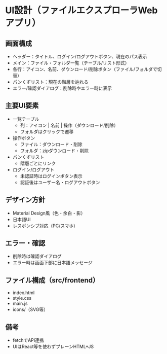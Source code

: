 # UI設計（ファイルエクスプローラWebアプリ）

## 画面構成
- ヘッダー：タイトル、ログイン/ログアウトボタン、現在のパス表示
- メイン：ファイル・フォルダ一覧（テーブル/リスト形式）
- 各行：アイコン、名前、ダウンロード/削除ボタン（ファイル/フォルダで切替）
- パンくずリスト：現在の階層を辿れる
- エラー/確認ダイアログ：削除時やエラー時に表示

## 主要UI要素
- 一覧テーブル
  - 列：アイコン | 名前 | 操作（ダウンロード/削除）
  - フォルダはクリックで遷移
- 操作ボタン
  - ファイル：ダウンロード・削除
  - フォルダ：zipダウンロード・削除
- パンくずリスト
  - 階層ごとにリンク
- ログイン/ログアウト
  - 未認証時はログインボタン表示
  - 認証後はユーザー名・ログアウトボタン

## デザイン方針
- Material Design風（色・余白・影）
- 日本語UI
- レスポンシブ対応（PC/スマホ）

## エラー・確認
- 削除時は確認ダイアログ
- エラー時は画面下部に日本語メッセージ

## ファイル構成（src/frontend）
- index.html
- style.css
- main.js
- icons/（SVG等）

## 備考
- fetchでAPI連携
- UIはReact等を使わずプレーンHTML+JS
